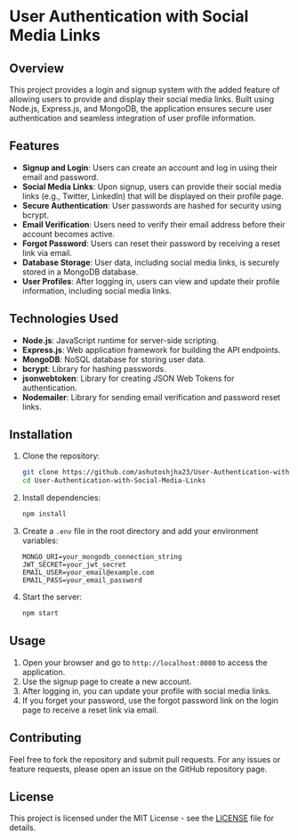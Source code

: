 # User Authentication with Social Media Links

## Overview
This project provides a login and signup system with the added feature of allowing users to provide and display their social media links. Built using Node.js, Express.js, and MongoDB, the application ensures secure user authentication and seamless integration of user profile information.

## Features
- **Signup and Login**: Users can create an account and log in using their email and password.
- **Social Media Links**: Upon signup, users can provide their social media links (e.g., Twitter, LinkedIn) that will be displayed on their profile page.
- **Secure Authentication**: User passwords are hashed for security using bcrypt.
- **Email Verification**: Users need to verify their email address before their account becomes active.
- **Forgot Password**: Users can reset their password by receiving a reset link via email.
- **Database Storage**: User data, including social media links, is securely stored in a MongoDB database.
- **User Profiles**: After logging in, users can view and update their profile information, including social media links.

## Technologies Used
- **Node.js**: JavaScript runtime for server-side scripting.
- **Express.js**: Web application framework for building the API endpoints.
- **MongoDB**: NoSQL database for storing user data.
- **bcrypt**: Library for hashing passwords.
- **jsonwebtoken**: Library for creating JSON Web Tokens for authentication.
- **Nodemailer**: Library for sending email verification and password reset links.

## Installation
1. Clone the repository:
    ```bash
    git clone https://github.com/ashutoshjha23/User-Authentication-with-Social-Media-Links.git
    cd User-Authentication-with-Social-Media-Links
    ```

2. Install dependencies:
    ```bash
    npm install
    ```

3. Create a `.env` file in the root directory and add your environment variables:
    ```dotenv
    MONGO_URI=your_mongodb_connection_string
    JWT_SECRET=your_jwt_secret
    EMAIL_USER=your_email@example.com
    EMAIL_PASS=your_email_password
    ```

4. Start the server:
    ```bash
    npm start
    ```

## Usage
1. Open your browser and go to `http://localhost:8080` to access the application.
2. Use the signup page to create a new account.
3. After logging in, you can update your profile with social media links.
4. If you forget your password, use the forgot password link on the login page to receive a reset link via email.

## Contributing
Feel free to fork the repository and submit pull requests. For any issues or feature requests, please open an issue on the GitHub repository page.

## License
This project is licensed under the MIT License - see the [LICENSE](LICENSE) file for details.
